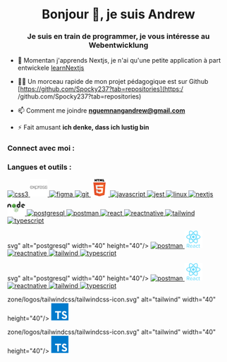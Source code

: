 <h1 align="center">Bonjour 👋, je suis Andrew</h1>
<h3 align="center">Je suis en train de programmer, je vous intéresse au Webentwicklung</h3>

- 🔭 Momentan j'apprends Nextjs, je n'ai qu'une petite application à part entwickele [learnNextjs](https://github.com/Spocky237/learnNextJs)

- 👨‍💻 Un morceau rapide de mon projet pédagogique est sur Github [https://github.com/Spocky237?tab=repositories](https:/ /github.com/Spocky237?tab=repositories)

- 📫 Comment me joindre **nguemnangandrew@gmail.com**

- ⚡ Fait amusant **ich denke, dass ich lustig bin**

<h3 align="left">Connect avec moi :</h3>
<p align="left">
</p>

<h3 align="left">Langues et outils :</h3>
<p align="left"> <a href="https://www.w3schools.com/css/" target="_blank" rel="noreferrer"> <img src="https://raw.githubusercontent. com/devicons/devicon/master/icons/css3/css3-original-wordmark.svg" alt="css3" width="40" height="40"/> </a> <a href="https:// expressjs.com" target="_blank" rel="noreferrer"> <img src="https://raw.githubusercontent.com/devicons/devicon/master/icons/express/express-original-wordmark.svg" alt= "express" width="40" height="40"/> </a> <a href="https://www.figma.com/" target="_blank" rel="noreferrer"> <img src= "https://www.vectorlogo.zone/logos/figma/figma-icon.svg" alt="figma" width="40" height="40"/> </a> <a href="https:/ /git-scm.com/" target="_blank" rel="noreferrer"> <img src="https://www.vectorlogo.zone/logos/git-scm/git-scm-icon.svg" alt= "git" width="40" height="40"/> </a> <a href="https://www.w3.org/html/" target="_blank" rel="noreferrer"> <img src="https://raw.githubusercontent.com/devicons/devicon/master/icons/html5/html5-original-wordmark.svg" alt="html5" width="40" height="40"/> </ a> <a href="https://developer.mozilla.org/en-US/docs/Web/JavaScript" target="_blank" rel="noreferrer"> <img src="https://raw.githubusercontent .com/devicons/devicon/master/icons/javascript/javascript-original.svg" alt="javascript" width="40" height="40"/> </a> <a href="https://jestjs .io" target="_blank" rel="noreferrer"> <img src="https://www.vectorlogo.zone/logos/jestjsio/jestjsio-icon.svg" alt="jest" width="40" hauteur ="40"/> </a> <a href="https://www.linux.org/" target="_blank" rel="noreferrer"> <img src="https://raw.githubusercontent. com/devicons/devicon/master/icons/linux/linux-original.svg" alt="linux" width="40" height="40"/> </a> <a href="https://nextjs. org/" target="_blank" rel="noreferrer"> <img src="https://cdn.worldvectorlogo.com/logos/nextjs-2.svg" alt="nextjs" width="40" height="40"/> </a> <a href="https://nodejs.org" target="_blank" rel="noreferrer"> <img src ="https://raw.githubusercontent.com/devicons/devicon/master/icons/nodejs/nodejs-original-wordmark.svg" alt="nodejs" width="40" height="40"/> </a > <a href="https://www.postgresql.org" target="_blank" rel="noreferrer"> <img src="https://raw.githubusercontent.com/devicons/devicon/master/icons/ postgresql/postgresql-original-wordmark.svg" alt="postgresql" width="40" height="40"/> </a> <a href="https://postman.com" target="_blank" rel ="noreferrer"> <img src="https://www.vectorlogo.zone/logos/getpostman/getpostman-icon.svg" alt="postman" width="40" height="40"/> </a > <a href="https://reactjs.org/" target="_blank" rel="noreferrer"> <img src="https://raw.githubusercontent.com/devicons/devicon/master/icons/react /react-original-wordmark.svg" alt="react" width="40" height="40"/> </a> <a href="https://reactnative.dev/" target="_blank" rel ="noreferrer"> <img src="https://reactnative.dev/img/header_logo.svg" alt="reactnative" width="40" height="40"/> </a> <a href=" https://tailwindcss.com/" target="_blank" rel="noreferrer"> <img src="https://www.vectorlogo.zone/logos/tailwindcss/tailwindcss-icon.svg" alt="tailwind" width="40" height="40"/> </a> <a href="https://www.typescriptlang.org/" target="_blank" rel="noreferrer"> <img src="https : //raw.githubusercontent.com/devicons/devicon/master/icons/typescript/typescript-original.svg" alt="typescript" width="40" height="40"/> </a> </p>svg" alt="postgresql" width="40" height="40"/> </a> <a href="https://postman.com" target="_blank" rel="noreferrer"> <img src ="https://www.vectorlogo.zone/logos/getpostman/getpostman-icon.svg" alt="postman" width="40" height="40"/> </a> <a href="https : //reactjs.org/" target="_blank" rel="noreferrer"> <img src="https://raw.githubusercontent.com/devicons/devicon/master/icons/react/react-original-wordmark.svg " alt="react" width="40" height="40"/> </a> <a href="https://reactnative.dev/" target="_blank" rel="noreferrer"> <img src ="https://reactnative.dev/img/header_logo.svg" alt="reactnative" width="40" height="40"/> </a> <a href="https://tailwindcss.com/ " target="_blank" rel="noreferrer"> <img src="https://www.vectorlogo.zone/logos/tailwindcss/tailwindcss-icon.svg" alt="tailwind" width="40" height=" 40"/> </a> <a href="https://www.typescriptlang.org/" target="_blank" rel="noreferrer"> <img src="https://raw.githubusercontent.com/ devicons/devicon/master/icons/typescript/typescript-original.svg" alt="typescript" width="40" height="40"/> </a> </p>svg" alt="postgresql" width="40" height="40"/> </a> <a href="https://postman.com" target="_blank" rel="noreferrer"> <img src ="https://www.vectorlogo.zone/logos/getpostman/getpostman-icon.svg" alt="postman" width="40" height="40"/> </a> <a href="https : //reactjs.org/" target="_blank" rel="noreferrer"> <img src="https://raw.githubusercontent.com/devicons/devicon/master/icons/react/react-original-wordmark.svg " alt="react" width="40" height="40"/> </a> <a href="https://reactnative.dev/" target="_blank" rel="noreferrer"> <img src ="https://reactnative.dev/img/header_logo.svg" alt="reactnative" width="40" height="40"/> </a> <a href="https://tailwindcss.com/ " target="_blank" rel="noreferrer"> <img src="https://www.vectorlogo.zone/logos/tailwindcss/tailwindcss-icon.svg" alt="tailwind" width="40" height=" 40"/> </a> <a href="https://www.typescriptlang.org/" target="_blank" rel="noreferrer"> <img src="https://raw.githubusercontent.com/ devicons/devicon/master/icons/typescript/typescript-original.svg" alt="typescript" width="40" height="40"/> </a> </p>zone/logos/tailwindcss/tailwindcss-icon.svg" alt="tailwind" width="40" height="40"/> </a> <a href="https://www.typescriptlang.org/" cible ="_blank" rel="noreferrer"> <img src="https://raw.githubusercontent.com/devicons/devicon/master/icons/typescript/typescript-original.svg" alt="typescript" width="40 " hauteur="40"/> </a> </p>zone/logos/tailwindcss/tailwindcss-icon.svg" alt="tailwind" width="40" height="40"/> </a> <a href="https://www.typescriptlang.org/" cible ="_blank" rel="noreferrer"> <img src="https://raw.githubusercontent.com/devicons/devicon/master/icons/typescript/typescript-original.svg" alt="typescript" width="40 " hauteur="40"/> </a> </p>

